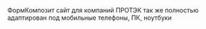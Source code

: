 ФормКомпозит сайт для компаний ПРОТЭК так же полностью адаптирован под мобильные телефоны, ПК, ноутбуки
